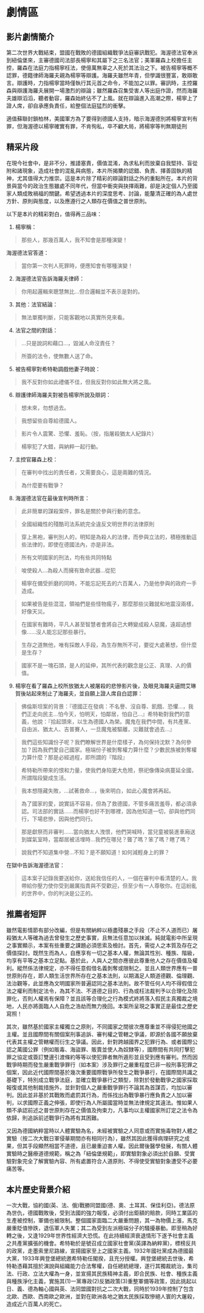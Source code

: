 # 劇情區

## 影片劇情簡介

第二次世界大戰結束，盟國在戰敗的德國組織戰爭法庭審訊戰犯。海渥德法官奉派到紐倫堡來，主審德國司法部長楊寧和其屬下之三名法官；美軍羅森上校擔任主控，羅森在法庭力指楊寧枉法，使億萬無辜之人死於其法治之下。被告楊寧等概不認罪，德籍律師海羅夫親為楊寧等辯護。海羅夫雖然年青，但學識很豐富，敢辯敢言。辯護時，力指楊寧當時僅執行其元首之命令，不能加之以罪。審訊時，主控羅森與辯護海羅夫展開一場激烈的辯論；雖然羅森召集受害人等出庭作證，然而海羅夫雄辯滔滔，聽者動容，羅森始終佔不了上風。就在辯論進入高潮之際，楊寧上了證人席，卻自承應負責任，給整個法庭猛烈的衝擊。

適值蘇聯封鎖柏林，美國軍方為了要得到德國人支持，暗示海渥德別將楊寧宣判有罪，但海渥德以楊寧確實有罪，不肯徇私，卒不顧大局，將楊寧等判無期徒刑

## 精采片段

在現今社會中，是非不分，推諉塞責，價值混淆，為求私利而放棄自我堅持、盲從附和諸現象，造成社會的混亂與病態，本片所揭櫫的認錯、負責、擇善固執的精神，尤其值得大力推崇。這是本片除了精彩的辯論對話之外的重點所在。本片的背景與當今的政治生態雖處不同年代，但當中衝突與抉擇兩難，卻是決定個人乃至國家人類成敗禍福的關鍵。希望透過本片的深度思考、討論，能釐清正確的為人處世方針、原則與態度，以及應遵行之人類存在價值之普世原則。

以下是本片的精彩對白，值得再三品味：

1. 楊寧稱：

  > 那些人，那幾百萬人，我不知會是那種演變！

  海渥德法官答道：

  > 當你第一次判人死罪時，便應知會有哪種演變！

2. 海渥德法官告訴海羅夫律師：

  > 你用起邏輯來聰慧無比…但合邏輯並不表示是對的。

3. 其他：法官結論：

  > 無法單獨判斷，只能客觀地以真實所見來看。

4. 法官之間的對話：

  > …只是說詞和藉口…，毀滅人命沒責任？

  > 所簽的法令，使無數人送了命。

5. 被告楊寧對希特勒調戲他妻子時說：

  > 我不反對你如此禮儀不佳，但我反對你如此無大將之風。

6. 辯護律師海羅夫對被告楊寧所說及辯詞：

  > 想未來，勿想過去。

  > 我想留些自尊給德國人。

  > 影片令人震驚、恐懼、羞恥。（按，指屠殺猶太人紀錄片）

  > 楊寧犯了大錯，與納粹一起行動。

7. 主控官羅森上校：

  > 在審判中找出的責任者，又需要良心，這是兩難的情況。

  > 為什麼要有戰爭？

8. 海渥德法官在最後宣判時所言：

  > 此非簡單的謀殺案件，罪名是關於參與行動的意念。

  > 全國組織性的殘酷司法系統完全違反文明世界的法律原則

  > 穿上黑袍，審判別人的，明知是為殺人的法律，而參與立法的，積極推動這些法律的，即使在德國法內，亦是非法。

  > 所有文明國家的刑法，均有些共同特點

  > 唆使殺人…為殺人而擁有致命武器…從犯

  > 楊寧在備受折磨的同時，不能忘記死去的六百萬人，乃是他參與的政府一手造成。

  > 如果被告是些混混，領袖們是些怪物瘋子，那麼那些災難就和地震沒兩樣，好像天災。

  > 在國家有難時，平凡人甚至智慧者會將自己大轉變成殺人惡魔，遠超過想像……沒人能忘記那些暴行。

  > 生存之道無他，唯有採敵人手段，為生存無所不可，要從大處著想，但什麼是生存？ 

  > 國家不是一塊石頭，是人的延伸，其所代表的觀念是公正、真理、人的價值。

9. 楊寧在看了羅森上校所放猶太人被屠殺的悲慘影片後，及眼見海羅夫逼問艾琳賀後站起來制止了海羅夫，並自願上證人席自白認罪：

  > 佛倫斯坦案的背景：『德國正在發病：不名譽、沒自尊、飢餓、恐懼…，我們正走向民主…怕今天，怕明天，怕鄰居，怕自己…』希特勒對我們的意義，他說：『拾起頭來，以生為德國人為榮。魔鬼在我們中間，有共產黨、自由派、猶太人、吉普賽人，一旦魔鬼被驅離，災難就會過去…』

  > 我們這些知識份子呢？我們瞭解世界是什麼樣子，為何保持沈默？為何參加？因為我們愛自己國家。極端份子被剝奪權力算什麼？少數民族被剝奪權力算什麼？那是必經過程，即所謂的『階段』

  > 希特勒所帶來的恨和力量，使我們身陷更大危險，祭祀像傳染病蔓延全國，所謂階段變成生活。

  > 我本想隱藏失敗，…試著救命…，後來明白，如此心魔會將再起。

  > 為了國家的愛，說實話不容易，但為了救德國，不管多痛苦羞辱，都必須承認。司法部的實話……而楊寧也好不到哪裡，因為他知道一切，卻與他們同行，下場悲慘，因與他們同行。

  > 那是獻祭而非審判……當向猶太人洩恨，他們哭喊時，當兒童被裝進車廂送到媒氣室時，當鄰居被活埋時…我們在哪兒？聾了嗎？笨了嗎？瞎了嗎？

  > 說我們不知道集中營…不知？是不願知道！如何減輕身上的罪？

  在獄中告訴海渥德法官：

  > 這本案子記錄我要送給你，送給我信任的人，一個在審判中看清楚的人。我帶給你壓力使你受到嚴厲指責與不受歡迎，但至少有一人尊敬你。在這紛亂的世界中，你的判決是公正的。

## 推薦者短評

雖然電影情節有部分改編，但是有關納粹以極盡殘暴之手段（不止不人道而已）屠殺猶太人等確為過去曾發生之歷史事實，且無法任意加以抹滅。純就電影中所呈現之事實顯示，本案有些重要之課題必須思索及檢討。首先，需從人之本質及存在之價值探討。既然生而為人，自應享有一切之基本人權，無論其性別、種族、階級，均享有平等之基本立足點。基於此，人與人之間亦應彼此尊重他人之存在價值及權利。縱然係法律規定，亦不得任意假借名義剝奪或限制之。並且人類世界應有一普世原則存在，即人類生活世界所存在之基本法則，以期滿足人類道德觀、倫理觀、法治觀等，此並應為文明國家所普遍認同之基本法則。故不管任何人均不得假借立法之權利而制定法令，為其不法、不道德之目的、行為或枉法裁判予以合理化及除罪化，否則人權焉有保障？並且該等合理化之行為模式終將落入假民主真獨裁之境地，人民亦將面臨人人自危之浩劫而無力挽回。本案所呈現之事實正是最佳之歷史寫照！

其次，雖然基於國家主權獨立之原則，不同國家之間彼次應尊重並不得侵犯他國之主權。並且國際間有關個案刑事追訴、審判權之管轄之爭議，即源於各國不願放棄代表其主權之管轄權而衍生之爭議。因此，針對跨越國界之犯罪行為、或者國際公認之萬國公罪（例如販毒、海盜罪、販賣並使人為奴隸等），國際間有共同打擊犯罪之協定或簽訂雙邊引渡條約等等以使犯罪者無所遁形並且受到應有審判。然而因戰爭時期而發生嚴重戰爭罪行（如本案）涉及罪行之嚴重程度已非一般刑事犯罪之個案，因此近代國際間基於幾次重要國際戰爭所發生之戰爭暴行，在國際間共識之基礎下，特別成立戰爭法庭，並確立戰爭暴行之類型，除對於發動戰爭之國家採取報復或其他制裁措施外，並針對個人之嚴重戰爭罪行不論其為首謀否，均加以審判。因此並非基於其戰敗而處罰其行為，而係找出為戰爭暴行應負責之人加以審判，以求國際正義之伸張，即使行為人所屬國當時並無法律規定其違法。惟如果人類不承認前述之普世原則存在之價值及拘束力，凡事均以主權國家所訂定之法令為依歸，則追訴前述戰爭行為將有其困難。

又因為德國納粹當時以人體實驗為名，未經被實驗之人同意或而實施毒物對人體之實驗（按二次大戰日軍侵華期間亦有相同行為），雖然其因此獲得病理研究之成果，但其手段顯然相當不道德，且已嚴重迫害人權。因此爾後醫學發展，有關人體實驗時之醫療道德規範，稱之為「紐倫堡規範」，即實驗對象必須出於自願、受實驗對象完全了解實驗內容、所有處置符合人道原則、不得使受實驗對象遭受不必要痛苦等。

## 本片歷史背景介紹

一次大戰，協約國(英、法、俄)戰勝同盟國(德、奧、土耳其、保佳利亞)。德法原為世仇，德國戰敗後，受到法國的強力報復，必須付出鉅額的賠款，同時工業區的生產被控制，軍備也被限制。整個國家面臨二大嚴重問題，其一為物價上漲，馬克嚴重貶值慘跌，退伍軍人失業；其二為受到左派極端分子的騷擾暴動。即至稍為好轉之後，又逢1929年世界性經濟大恐慌。在此持續經濟衰退情形下遂予社會主義之共產黨擴張的機會。希特勒於是號召成立國家社會黨(英譯為納粹黨)，標榜反共的政黨，走墨索里尼路線，宣揚國家至上之國家主義。1932年國社黨成為德國最大黨，1933年興登堡總統邀希特勒任閣揆，且充分授權。興登堡總統去世後，希特勒憑藉其擅於演說與組織能力合法奪權，自任總統總理，遂行其獨裁統治，集司法、行政、立法大權為一身，並宣揚其民族精神主義，即合民族、社會、種族主義與種族淨化主義，實施其(1)一黨專政(2)反猶政策(3)重整軍備等政策，因此挑起以日、義、德為軸心國與英、法同盟國對抗之二次大戰，同時於1939年控制了包含北歐、西歐、西南歐之歐洲，並對在歐洲各地之猶太民族採取慘絕人寰的大屠殺，造成近六百萬人的死亡。


